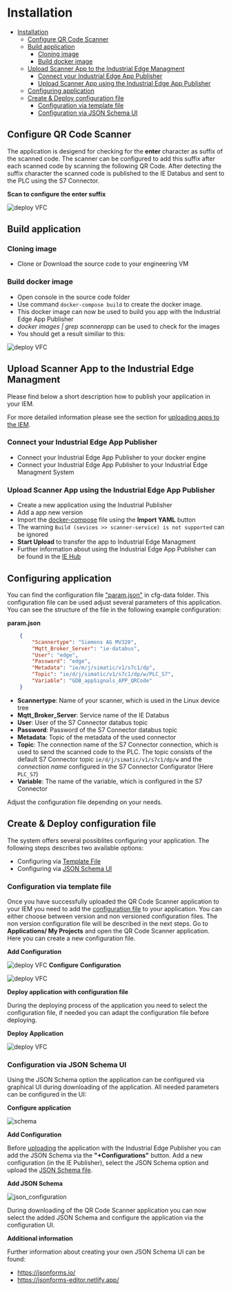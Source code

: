 # Installation

- [Installation](#installation)
  - [Configure QR Code Scanner](#configure-qr-code-scanner)
  - [Build application](#build-application)
    - [Cloning image](#cloning-image)
    - [Build docker image](#build-docker-image)
  - [Upload Scanner App to the Industrial Edge Managment](#upload-scanner-app-to-the-industrial-edge-managment)
    - [Connect your Industrial Edge App Publisher](#connect-your-industrial-edge-app-publisher)
    - [Upload Scanner App using the Industrial Edge App Publisher](#upload-scanner-app-using-the-industrial-edge-app-publisher)
  - [Configuring application](#configuring-application)
  - [Create & Deploy configuration file](#create--deploy-configuration-file)
    - [Configuration via template file](#configuration-via-template-file)
    - [Configuration via JSON Schema UI](#configuration-via-json-schema-ui)
  
## Configure QR Code Scanner

The application is desigend for checking for the **enter** character as suffix of the scanned code. The scanner can be configured to add this suffix after each scanned code by scanning the following QR Code. After detecting the suffix character the scanned code is published to the IE Databus and sent to the PLC using the S7 Connector.

**Scan to configure the enter suffix**

![deploy VFC](graphics/suffix.png)

## Build application

### Cloning image

- Clone or Download the source code to your engineering VM

### Build docker image

- Open console in the source code folder
- Use command `docker-compose build` to create the docker image.
- This docker image can now be used to build you app with the Industrial Edge App Publisher
- *docker images | grep scannerapp* can be used to check for the images
- You should get a result similiar to this:

![deploy VFC](./graphics/docker_images_scannerapp.png)

## Upload Scanner App to the Industrial Edge Managment

Please find below a short description how to publish your application in your IEM.

For more detailed information please see the section for [uploading apps to the IEM](https://github.com/industrial-edge/upload-app-to-iem).

### Connect your Industrial Edge App Publisher

- Connect your Industrial Edge App Publisher to your docker engine
- Connect your Industrial Edge App Publisher to your Industrial Edge Managment System

### Upload Scanner App using the Industrial Edge App Publisher

- Create a new application using the Industrial Publisher
- Add a app new version
- Import the [docker-compose](../docker-compose.yml) file using the **Import YAML** button
- The warning `Build (sevices >> scanner-service) is not supported` can be ignored
- **Start Upload** to transfer the app to Industrial Edge Managment
- Further information about using the Industrial Edge App Publisher can be found in the [IE Hub](https://iehub.eu1.edge.siemens.cloud/documents/appPublisher/en/start.html)

## Configuring application

You can find the configuration file ["param.json"](../cfg-data/param.json) in cfg-data folder. This configuration file can be used adjust several parameters of this application. You can see the structure of the file in the following example configuration:

**param.json**
```json
    {
        "Scannertype": "Siemens AG MV320", 
        "Mqtt_Broker_Server": "ie-databus",
        "User": "edge",
        "Password": "edge",
        "Metadata": "ie/m/j/simatic/v1/s7c1/dp",
        "Topic": "ie/d/j/simatic/v1/s7c1/dp/w/PLC_S7",
        "Variable": "GDB_appSignals_APP_QRCode"
    }
```

- **Scannertype**: Name of your scanner, which is used in the Linux device tree
- **Mqtt_Broker_Server**: Service name of the IE Databus
- **User**: User of the  S7 Connector databus topic
- **Password**: Password of the  S7 Connector databus topic
- **Metadata**: Topic of the metadata of the used connector
- **Topic**: The connection name of the S7 Connector connection, which is used to send the scanned code to the PLC. The topic consists of the default S7 Connector topic `ie/d/j/simatic/v1/s7c1/dp/w` and the *connection name* configured in the S7 Connector Configurator (Here `PLC_S7`)
- **Variable**: The name of the variable, which is configured in the S7 Connector

Adjust the configuration file depending on your needs.

## Create & Deploy configuration file

The system offers several possiblites configuring your application. The following steps describes two available options:

- Configuring via [Template File](#configuration-via-template-file)
- Configuring via [JSON Schema UI](#configuration-via-json-schema-ui)

### Configuration via template file

Once you have successfully uploaded the QR Code Scanner application to your IEM you need to add the [configuration file](../cfg-data/param.json) to your application. You can either choose between version and non versioned configuration files. The non version configuration file will be described in the next steps.
Go to **Applications/ My Projects** and open the QR Code Scanner application. Here you can create a new configuration file.

**Add Configuration**

![deploy VFC](./graphics/add_config_file.png)
**Configure** **Configuration**

![deploy VFC](./graphics/configure_config.png)

**Deploy application with configuration file**

During the deploying process of the application you need to select the configuration file, if needed you can adapt the configuration file before deploying.

**Deploy** **Application**

![deploy VFC](./graphics/deploy_config.png)

### Configuration via JSON Schema UI

Using the JSON Schema option the application can be configured via graphical UI during downloading of the application. All needed parameters can be configured in the UI:

**Configure application**

![schema](./graphics/json_schema_ui.png)

**Add Configuration**

Before [uploading](#upload-scanner-app-to-the-industrial-edge-managment) the application with the Industrial Edge Publisher you can add the JSON Schema via the **"+Configurations"** button. Add a new configuration (in the IE Publisher), select the JSON Schema option and upload the [JSON Schema file](../cfg-data/json_schema/).

**Add JSON Schema**

![json_configuration](./graphics/json_schema_configuration.png)

During downloading of the QR Code Scanner application you can now select the added JSON Schema and configure the application via the configuration UI.

**Additional information** 

Further information about creating your own JSON Schema UI can be found:
- https://jsonforms.io/
- https://jsonforms-editor.netlify.app/
